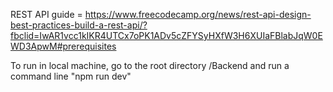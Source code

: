 REST API guide = https://www.freecodecamp.org/news/rest-api-design-best-practices-build-a-rest-api/?fbclid=IwAR1vcc1kIKR4UTCx7oPK1ADv5cZFYSyHXfW3H6XUIaFBlabJqW0EWD3ApwM#prerequisites

To run in local machine, go to the root directory /Backend and run a command line "npm run dev"